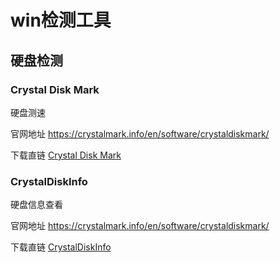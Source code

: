 # win检测工具

## 硬盘检测

### Crystal Disk Mark

硬盘测速

官网地址 <https://crystalmark.info/en/software/crystaldiskmark/>

下载直链 [Crystal Disk Mark][Crystal Disk Mark]

### CrystalDiskInfo

硬盘信息查看

官网地址 <https://crystalmark.info/en/software/crystaldiskmark/>

下载直链 [CrystalDiskInfo][CrystalDiskInfo]




[Crystal Disk Mark]: https://crystalmark.info/redirect.php?product=CrystalDiskMarkInstallerAoi
[CrystalDiskInfo]: https://crystalmark.info/redirect.php?product=CrystalDiskInfoInstallerAoi